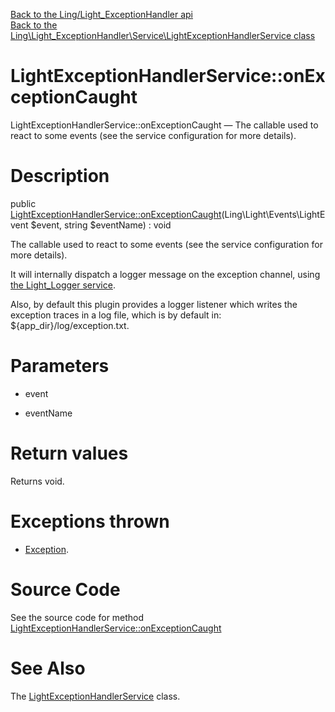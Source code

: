 [Back to the Ling/Light_ExceptionHandler api](https://github.com/lingtalfi/Light_ExceptionHandler/blob/master/doc/api/Ling/Light_ExceptionHandler.md)<br>
[Back to the Ling\Light_ExceptionHandler\Service\LightExceptionHandlerService class](https://github.com/lingtalfi/Light_ExceptionHandler/blob/master/doc/api/Ling/Light_ExceptionHandler/Service/LightExceptionHandlerService.md)


LightExceptionHandlerService::onExceptionCaught
================



LightExceptionHandlerService::onExceptionCaught — The callable used to react to some events (see the service configuration for more details).




Description
================


public [LightExceptionHandlerService::onExceptionCaught](https://github.com/lingtalfi/Light_ExceptionHandler/blob/master/doc/api/Ling/Light_ExceptionHandler/Service/LightExceptionHandlerService/onExceptionCaught.md)(Ling\Light\Events\LightEvent $event, string $eventName) : void




The callable used to react to some events (see the service configuration for more details).

It will internally dispatch a logger message on the exception channel,
using [the Light_Logger service](https://github.com/lingtalfi/Light_Logger).

Also, by default this plugin provides a logger listener which writes the exception traces
in a log file, which is by default in: ${app_dir}/log/exception.txt.




Parameters
================


- event

    

- eventName

    


Return values
================

Returns void.


Exceptions thrown
================

- [Exception](http://php.net/manual/en/class.exception.php).&nbsp;







Source Code
===========
See the source code for method [LightExceptionHandlerService::onExceptionCaught](https://github.com/lingtalfi/Light_ExceptionHandler/blob/master/Service/LightExceptionHandlerService.php#L32-L43)


See Also
================

The [LightExceptionHandlerService](https://github.com/lingtalfi/Light_ExceptionHandler/blob/master/doc/api/Ling/Light_ExceptionHandler/Service/LightExceptionHandlerService.md) class.



